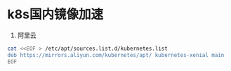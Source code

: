 # k8s国内镜像加速
1. 阿里云
```bash
cat <<EOF > /etc/apt/sources.list.d/kubernetes.list
deb https://mirrors.aliyun.com/kubernetes/apt/ kubernetes-xenial main
EOF
```

